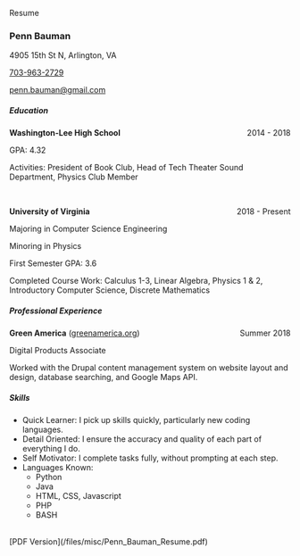 Resume








### Penn Bauman
4905 15th St N, Arlington, VA

[703-963-2729](tel:703-963-2729) 

[penn.bauman@gmail.com](mailto:penn.bauman@gmail.com)

##### Education
**Washington-Lee High School**
<span style="float:right">2014 - 2018</span>

GPA: 4.32 

Activities: President of Book Club, Head of Tech Theater Sound Department, Physics Club Member 

<br/>

**University of Virginia**
<span style="float:right">2018 - Present</span>

Majoring in Computer Science Engineering

Minoring in Physics 

First Semester GPA: 3.6 

Completed Course Work: Calculus 1-3, Linear Algebra, Physics 1 & 2, Introductory Computer Science, Discrete Mathematics 


##### Professional Experience
**Green America** ([greenamerica.org](http://greenamerica.org))
<span style="float:right">Summer 2018</span>

Digital Products Associate 

Worked with the Drupal content management system on website layout and design, database searching, and Google Maps API. 


##### Skills
* Quick Learner: I pick up skills quickly, particularly new coding languages. 
* Detail Oriented: I ensure the accuracy and quality of each part of everything I do. 
* Self Motivator: I complete tasks fully, without prompting at each step. 
* Languages Known:
    * Python
    * Java
    * HTML, CSS, Javascript
    * PHP
    * BASH

<br/>
[PDF Version](/files/misc/Penn_Bauman_Resume.pdf)
